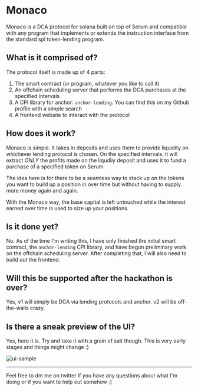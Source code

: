 # Monaco

Monaco is a DCA protocol for solana built on top of Serum and compatible with any program that implements or extends the instruction interface from the standard spl token-lending program.

## What is it comprised of?

The protocol itself is made up of 4 parts:

1. The smart contract (or program, whatever you like to call it)
2. An offchain scheduling server that performs the DCA purchases at the specified intervals
3. A CPI library for anchor: `anchor-lending`. You can find this on my Github profile with a simple search
4. A frontend website to interact with the protocol

## How does it work?

Monaco is simple. It takes in deposits and uses them to provide liquidity on whichever lending protocol is chosen. On the specified intervals, it will extract _ONLY_ the profits made on the liqudiiy deposit and uses it to fund a purchase of a specified token on Serum.

The idea here is for there to be a seamless way to stack up on the tokens you want to build up a position in over time but without having to supply more money again and again.

With the Monaco way, the base capital is left untouched while the interest earned over time is used to size up your positions.

## Is it done yet?

No. As of the time I'm writing this, I have only finished the initial smart contract, the `anchor-lending` CPI library, and have begun preliminary work on the offchain scheduling server. After completing that, I will also need to build out the frontend.

## Will this be supported after the hackathon is over?

Yes, v1 will simply be DCA via lending protocols and anchor. v2 will be off-the-walls crazy.

## Is there a sneak preview of the UI?

Yes, here it is. Try and take it with a grain of salt though. This is very early stages and things might change :)

![ui-sample](https://i.imgur.com/bN6r9js.png)

---

Feel free to dm me on twitter if you have any questions about what I'm doing or if you want to help out somehow :)
